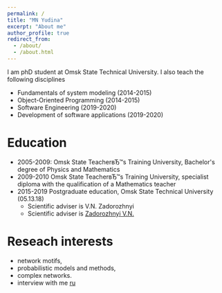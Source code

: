 ```yaml
---
permalink: /
title: "MN Yudina"
excerpt: "About me"
author_profile: true
redirect_from: 
  - /about/
  - /about.html
---
```

I am phD student at Omsk State Technical University. I also teach the following disciplines
* Fundamentals of system modeling (2014-2015)
* Object-Oriented Programming (2014-2015)
* Software Engineering (2019-2020)
* Development of software applications (2019-2020) 

Education
======
* 2005-2009: Omsk State TeacherвЂ™s Training University, Bachelor's degree of Physics and Mathematics
* 2009-2010 Omsk State TeacherвЂ™s Training University, specialist diploma with the qualification of a Mathematics teacher
* 2015-2019 Postgraduate education, Omsk State Technical University (05.13.18) 
   * Scientific adviser is V.N. Zadorozhnyi
   * Scientific adviser is [Zadorozhnyi V.N.](https://omgtu.ru/ecab/persons/?f=550)

Reseach interests
======
* network motifs,
* probabilistic models and methods,
* complex networks.
* interview with me [ru](https://omgtu.ru/general_information/news/?ELEMENT_ID=48903)
